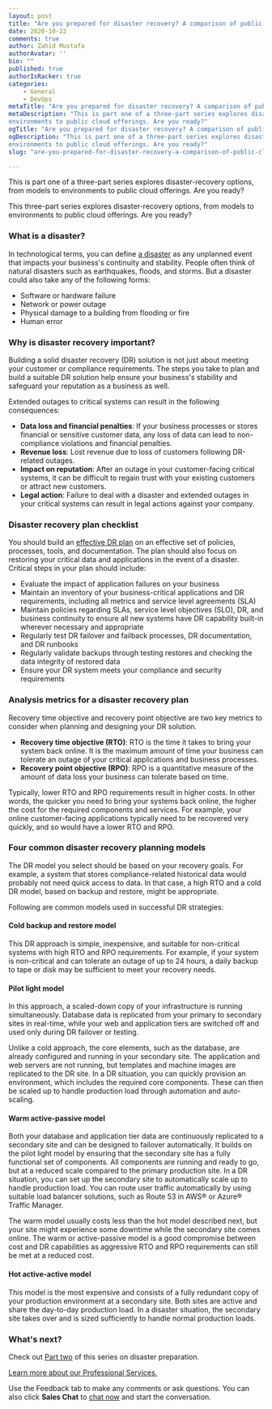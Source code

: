 ```yaml
---
layout: post
title: "Are you prepared for disaster recovery? A comparison of public cloud options&mdash;Part One"
date: 2020-10-22
comments: true
author: Zahid Mustafa
authorAvatar: ''
bio: ""
published: true
authorIsRacker: true
categories:
    - General
    - DevOps
metaTitle: "Are you prepared for disaster recovery? A comparison of public cloud options&mdash;Part One"
metaDescription: "This is part one of a three-part series explores disaster-recovery options, from models to
environments to public cloud offerings. Are you ready?"
ogTitle: "Are you prepared for disaster recovery? A comparison of public cloud options&mdash;Part One"
ogDescription: "This is part one of a three-part series explores disaster-recovery options, from models to
environments to public cloud offerings. Are you ready?"
slug: "are-you-prepared-for-disaster-recovery-a-comparison-of-public-cloud-options-part-one"

---
```


This is part one of a three-part series explores disaster-recovery options, from models to
environments to public cloud offerings. Are you ready?

<!--more-->

This three-part series explores disaster-recovery options, from models to environments to
public cloud offerings. Are you ready?

### What is a disaster?

In technological terms, you can define
[a disaster](https://www.fema.gov/media-library-data/1527613746699-fa31d9ade55988da1293192f1b18f4e3/CPG201Final20180525_508c.pdf)
as any unplanned event that impacts your business's continuity and stability. People often
think of natural disasters such as earthquakes, floods, and storms. But a disaster could
also take any of the following forms: 

- Software or hardware failure
- Network or power outage
- Physical damage to a building from flooding or fire
- Human error

### Why is disaster recovery important?

Building a solid disaster recovery (DR) solution is not just about meeting your customer
or compliance requirements. The steps you take to plan and build a suitable DR solution
help ensure your business's stability and safeguard your reputation as a business as well. 

Extended outages to critical systems can result in the following consequences: 
- **Data loss and financial penalties**: If your business processes or stores financial or
  sensitive customer data, any loss of data can lead to non-compliance violations and financial
  penalties. 
- **Revenue loss**: Lost revenue due to loss of customers following DR-related outages.
- **Impact on reputation**: After an outage in your customer-facing critical systems, it
  can be difficult to regain trust with your existing customers or attract new customers.
- **Legal action**: Failure to deal with a disaster and extended outages in your critical
  systems can result in legal actions against your company. 

### Disaster recovery plan checklist

You should build an [effective DR plan](https://www.ready.gov/business/implementation/IT)
on an effective set of policies, processes, tools, and documentation. The plan should also
focus on restoring your critical data and applications in the event of a disaster. Critical
steps in your plan should include: 

- Evaluate the impact of application failures on your business
- Maintain an inventory of your business-critical applications and DR requirements,
  including all metrics and service level agreements (SLA) 
- Maintain policies regarding SLAs, service level objectives (SLO), DR, and business
  continuity to ensure all new systems have DR capability built-in wherever necessary and
  appropriate 
- Regularly test DR failover and failback processes, DR documentation, and DR runbooks
- Regularly validate backups through testing restores and checking the data integrity of
  restored data
- Ensure your DR system meets your compliance and security requirements

### Analysis metrics for a disaster recovery plan

Recovery time objective and recovery point objective are two key metrics to consider when
planning and designing your DR solution. 

- **Recovery time objective (RTO)**: RTO is the time it takes to bring your system back
online. It is the maximum amount of time your business can tolerate an outage of your
critical applications and business processes. 
- **Recovery point objective (RPO)**: RPO is a quantitative measure of the amount of data
loss your business can tolerate based on time. 

Typically, lower RTO and RPO requirements result in higher costs. In other words, the
quicker you need to bring your systems back online, the higher the cost for the required
components and services. For example,  your online customer-facing applications typically
need to be recovered very quickly, and so would have a lower RTO and RPO. 

### Four common disaster recovery planning models

The DR model you select should be based on your recovery goals. For example, a system that
stores compliance-related historical data would probably not need quick access to data. In
that case, a high RTO and a cold DR model, based on backup and restore, might be appropriate. 

Following are common models used in successful DR strategies:

#### Cold backup and restore model

This DR approach is simple, inexpensive, and suitable for non-critical systems with high
RTO and RPO requirements. For example, if your system is non-critical and can tolerate an
outage of up to 24 hours, a daily backup to tape or disk may be sufficient to meet your
recovery needs. 

#### Pilot light model

In this approach, a scaled-down copy of your infrastructure is running simultaneously.
Database data is replicated from your primary to secondary sites in real-time, while your
web and application tiers are switched off and used only during DR failover or testing. 

Unlike a cold approach, the core elements, such as the database, are already configured and
running in your secondary site. The application and web servers are not running, but
templates and machine images are replicated to the DR site. In a DR situation, you can
quickly provision an environment, which includes the required core components. These can
then be scaled up to handle production load through automation and auto-scaling. 

#### Warm active-passive model

Both your database and application tier data are continuously replicated to a secondary
site and can be designed to failover automatically. It builds on the pilot light model by
ensuring that the secondary site has a fully functional set of components. All components
are running and ready to go, but at a reduced scale compared to the primary production site. 
In a DR situation, you can set up the secondary site to automatically scale up to handle
production load. You can route user traffic automatically by using suitable load balancer
solutions, such as Route 53 in AWS&reg; or Azure&reg; Traffic Manager. 

The warm model usually costs less than the hot model described next, but your site might
experience some downtime while the secondary site comes online. The warm or active-passive
model is a good compromise between cost and DR capabilities as aggressive RTO and RPO
requirements can still be met at a reduced cost. 

#### Hot active-active model

This model is the most expensive and consists of a fully redundant copy of your production
environment at a secondary site. Both sites are active and share the day-to-day production
load. In a disaster situation, the secondary site takes over and is sized sufficiently to
handle normal production loads. 

### What's next?

Check out [Part two](https://docs.rackspace.com/blog/are-you-prepared-for-disaster-recovery-a-comparison-of-public-cloud-options-part-two/)
of this series on disaster preparation.

<a class="cta red" id="cta" href="https://www.rackspace.com/professional-services">Learn more about our Professional Services.</a>

Use the Feedback tab to make any comments or ask questions. You can also click
**Sales Chat** to [chat now](https://www.rackspace.com/) and start the conversation.

